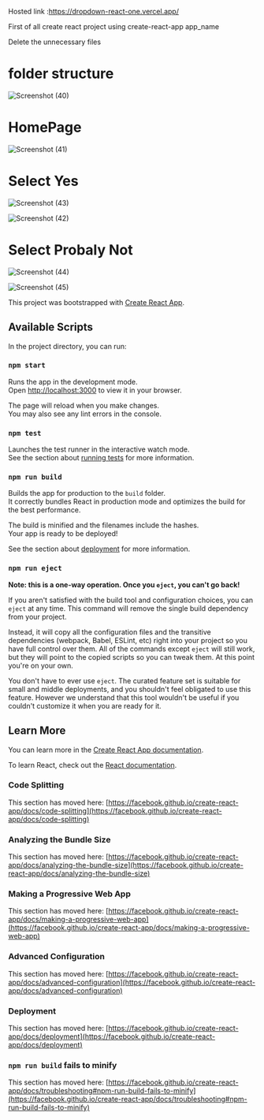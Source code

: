 Hosted link :https://dropdown-react-one.vercel.app/



First of all create react project using create-react-app app_name

Delete the unnecessary files

# folder structure

![Screenshot (40)](https://github.com/Khanjamshed007/DropDown-React/assets/94047780/a50659a7-52e3-4d93-a968-1cf78c26e18d)


# HomePage


![Screenshot (41)](https://github.com/Khanjamshed007/DropDown-React/assets/94047780/3614d3be-03cf-4f5d-9578-c2f0ce0a2a76)


# Select Yes 

![Screenshot (43)](https://github.com/Khanjamshed007/DropDown-React/assets/94047780/803d1efa-e964-418f-bb8f-a496fe256a9f)

![Screenshot (42)](https://github.com/Khanjamshed007/DropDown-React/assets/94047780/e64875fc-ceb3-4922-82e8-426361840847)



# Select Probaly Not

![Screenshot (44)](https://github.com/Khanjamshed007/DropDown-React/assets/94047780/ba66018f-c2d1-452c-9836-0e4444203648)

![Screenshot (45)](https://github.com/Khanjamshed007/DropDown-React/assets/94047780/b2afa3e3-a240-4c03-aaaa-6d6fbf2f526e)


This project was bootstrapped with [Create React App](https://github.com/facebook/create-react-app).

## Available Scripts

In the project directory, you can run:

### `npm start`

Runs the app in the development mode.\
Open [http://localhost:3000](http://localhost:3000) to view it in your browser.

The page will reload when you make changes.\
You may also see any lint errors in the console.

### `npm test`

Launches the test runner in the interactive watch mode.\
See the section about [running tests](https://facebook.github.io/create-react-app/docs/running-tests) for more information.

### `npm run build`

Builds the app for production to the `build` folder.\
It correctly bundles React in production mode and optimizes the build for the best performance.

The build is minified and the filenames include the hashes.\
Your app is ready to be deployed!

See the section about [deployment](https://facebook.github.io/create-react-app/docs/deployment) for more information.

### `npm run eject`

**Note: this is a one-way operation. Once you `eject`, you can't go back!**

If you aren't satisfied with the build tool and configuration choices, you can `eject` at any time. This command will remove the single build dependency from your project.

Instead, it will copy all the configuration files and the transitive dependencies (webpack, Babel, ESLint, etc) right into your project so you have full control over them. All of the commands except `eject` will still work, but they will point to the copied scripts so you can tweak them. At this point you're on your own.

You don't have to ever use `eject`. The curated feature set is suitable for small and middle deployments, and you shouldn't feel obligated to use this feature. However we understand that this tool wouldn't be useful if you couldn't customize it when you are ready for it.

## Learn More

You can learn more in the [Create React App documentation](https://facebook.github.io/create-react-app/docs/getting-started).

To learn React, check out the [React documentation](https://reactjs.org/).

### Code Splitting

This section has moved here: [https://facebook.github.io/create-react-app/docs/code-splitting](https://facebook.github.io/create-react-app/docs/code-splitting)

### Analyzing the Bundle Size

This section has moved here: [https://facebook.github.io/create-react-app/docs/analyzing-the-bundle-size](https://facebook.github.io/create-react-app/docs/analyzing-the-bundle-size)

### Making a Progressive Web App

This section has moved here: [https://facebook.github.io/create-react-app/docs/making-a-progressive-web-app](https://facebook.github.io/create-react-app/docs/making-a-progressive-web-app)

### Advanced Configuration

This section has moved here: [https://facebook.github.io/create-react-app/docs/advanced-configuration](https://facebook.github.io/create-react-app/docs/advanced-configuration)

### Deployment

This section has moved here: [https://facebook.github.io/create-react-app/docs/deployment](https://facebook.github.io/create-react-app/docs/deployment)

### `npm run build` fails to minify

This section has moved here: [https://facebook.github.io/create-react-app/docs/troubleshooting#npm-run-build-fails-to-minify](https://facebook.github.io/create-react-app/docs/troubleshooting#npm-run-build-fails-to-minify)
